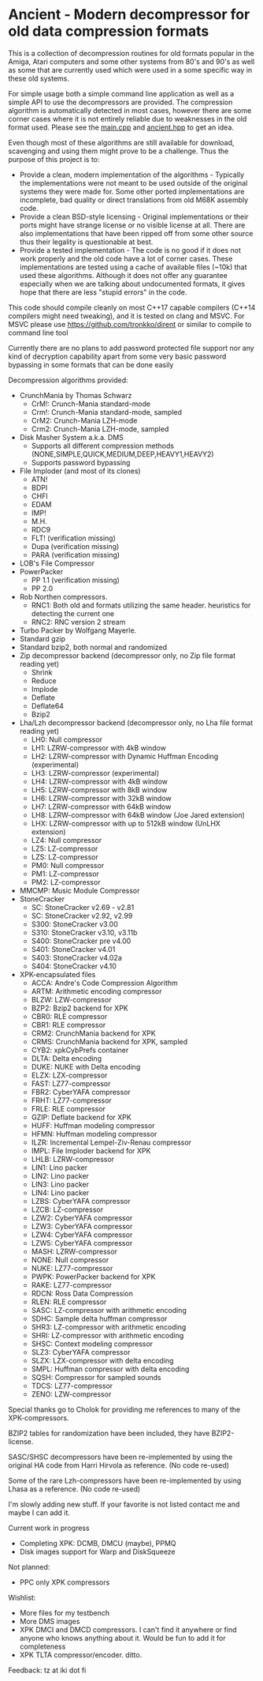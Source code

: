 # Ancient - Modern decompressor for old data compression formats

This is a collection of decompression routines for old formats popular in the Amiga, Atari computers and some other systems from 80's and 90's as well as some that are currently used which were used in a some specific way in these old systems.

For simple usage both a simple command line application as well as a simple API to use the decompressors are provided. The compression algorithm is automatically detected in most cases, however there are some corner cases where it is not entirely reliable due to weaknesses in the old format used. Please see the
[main.cpp](main.cpp) and [ancient.hpp](api/ancient/ancient.hpp) to get an idea.

Even though most of these algorithms are still available for download, scavenging and using them might prove to be a challenge. Thus the purpose of this project is to:
* Provide a clean, modern implementation of the algorithms - Typically the implementations were not meant to be used outside of the original systems they were made for. Some other ported implementations are incomplete, bad quality or direct translations from old M68K assembly code.
* Provide a clean BSD-style licensing - Original implementations or their ports might have strange license or no visible license at all. There are also implementations that have been ripped off from some other source thus their legality is questionable at best.
* Provide a tested implementation - The code is no good if it does not work properly and the old code have a lot of corner cases. These implementations are tested using a cache of available files (~10k) that used these algorithms. Although it does not offer any guarantee especially when we are talking about undocumented formats, it gives hope that there are less "stupid errors" in the code.

This code should compile cleanly on most C++17 capable compilers (C++14 compilers might need tweaking), and it is tested on clang and MSVC. For MSVC please use https://github.com/tronkko/dirent or similar to compile to command line tool

Currently there are no plans to add password protected file support nor any kind of decryption capability apart from some very basic password bypassing in some formats that can be done easily

Decompression algorithms provided:
* CrunchMania by Thomas Schwarz
  * CrM!: Crunch-Mania standard-mode
  * Crm!: Crunch-Mania standard-mode, sampled
  * CrM2: Crunch-Mania LZH-mode
  * Crm2: Crunch-Mania LZH-mode, sampled
* Disk Masher System a.k.a. DMS
  * Supports all different compression methods (NONE,SIMPLE,QUICK,MEDIUM,DEEP,HEAVY1,HEAVY2)
  * Supports password bypassing
* File Imploder (and most of its clones)
  * ATN!
  * BDPI
  * CHFI
  * EDAM
  * IMP!
  * M.H.
  * RDC9
  * FLT! (verification missing)
  * Dupa (verification missing)
  * PARA (verification missing)
* LOB's File Compressor
* PowerPacker
  * PP 1.1 (verification missing)
  * PP 2.0
* Rob Northen compressors.
  * RNC1: Both old and formats utilizing the same header. heuristics for detecting the current one
  * RNC2: RNC version 2 stream
* Turbo Packer by Wolfgang Mayerle.
* Standard gzip
* Standard bzip2, both normal and randomized
* Zip decompressor backend (decompressor only, no Zip file format reading yet)
  * Shrink
  * Reduce
  * Implode
  * Deflate
  * Deflate64
  * Bzip2
* Lha/Lzh decompressor backend (decompressor only, no Lha file format reading yet)
  * LH0: Null compressor
  * LH1: LZRW-compressor with 4kB window
  * LH2: LZRW-compressor with Dynamic Huffman Encoding (experimental)
  * LH3: LZRW-compressor (experimental)
  * LH4: LZRW-compressor with 4kB window
  * LH5: LZRW-compressor with 8kB window
  * LH6: LZRW-compressor with 32kB window
  * LH7: LZRW-compressor with 64kB window
  * LH8: LZRW-compressor with 64kB window (Joe Jared extension)
  * LHX: LZRW-compressor with up to 512kB window (UnLHX extension)
  * LZ4: Null compressor
  * LZ5: LZ-compressor
  * LZS: LZ-compressor
  * PM0: Null compressor
  * PM1: LZ-compressor
  * PM2: LZ-compressor
* MMCMP: Music Module Compressor
* StoneCracker
  * SC: StoneCracker v2.69 - v2.81
  * SC: StoneCracker v2.92, v2.99
  * S300: StoneCracker v3.00
  * S310: StoneCracker v3.10, v3.11b
  * S400: StoneCracker pre v4.00
  * S401: StoneCracker v4.01
  * S403: StoneCracker v4.02a
  * S404: StoneCracker v4.10
* XPK-encapsulated files
  * ACCA: Andre's Code Compression Algorithm
  * ARTM: Arithmetic encoding compressor
  * BLZW: LZW-compressor
  * BZP2: Bzip2 backend for XPK
  * CBR0: RLE compressor
  * CBR1: RLE compressor
  * CRM2: CrunchMania backend for XPK
  * CRMS: CrunchMania backend for XPK, sampled
  * CYB2: xpkCybPrefs container
  * DLTA: Delta encoding
  * DUKE: NUKE with Delta encoding
  * ELZX: LZX-compressor
  * FAST: LZ77-compressor
  * FBR2: CyberYAFA compressor
  * FRHT: LZ77-compressor
  * FRLE: RLE compressor
  * GZIP: Deflate backend for XPK
  * HUFF: Huffman modeling compressor
  * HFMN: Huffman modeling compressor
  * ILZR: Incremental Lempel-Ziv-Renau compressor
  * IMPL: File Imploder backend for XPK
  * LHLB: LZRW-compressor
  * LIN1: Lino packer
  * LIN2: Lino packer
  * LIN3: Lino packer
  * LIN4: Lino packer
  * LZBS: CyberYAFA compressor
  * LZCB: LZ-compressor
  * LZW2: CyberYAFA compressor
  * LZW3: CyberYAFA compressor
  * LZW4: CyberYAFA compressor
  * LZW5: CyberYAFA compressor
  * MASH: LZRW-compressor
  * NONE: Null compressor
  * NUKE: LZ77-compressor
  * PWPK: PowerPacker backend for XPK
  * RAKE: LZ77-compressor
  * RDCN: Ross Data Compression
  * RLEN: RLE compressor
  * SASC: LZ-compressor with arithmetic encoding
  * SDHC: Sample delta huffman compressor
  * SHR3: LZ-compressor with arithmetic encoding
  * SHRI: LZ-compressor with arithmetic encoding
  * SHSC: Context modeling compressor
  * SLZ3: CyberYAFA compressor
  * SLZX: LZX-compressor with delta encoding
  * SMPL: Huffman compressor with delta encoding
  * SQSH: Compressor for sampled sounds
  * TDCS: LZ77-compressor
  * ZENO: LZW-compressor

Special thanks go to Cholok for providing me references to many of the XPK-compressors.

BZIP2 tables for randomization have been included, they have BZIP2-license.

SASC/SHSC decompressors have been re-implemented by using the original HA code from Harri Hirvola as reference. (No code re-used)

Some of the rare Lzh-compressors have been re-implemented by using Lhasa as a reference. (No code re-used)


I'm slowly adding new stuff. If your favorite is not listed contact me and maybe I can add it.

Current work in progress
* Completing XPK: DCMB, DMCU (maybe), PPMQ
* Disk images support for Warp and DiskSqueeze

Not planned:
* PPC only XPK compressors

Wishlist:
* More files for my testbench
* More DMS images
* XPK DMCI and DMCD compressors. I can't find it anywhere or find anyone who knows anything about it. Would be fun to add it for completeness
* XPK TLTA compressor/encoder. ditto.

Feedback: tz at iki dot fi
